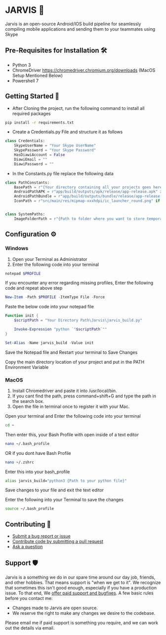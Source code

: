 # JARVIS 🤖

Jarvis is an open-source Android/IOS build pipeline for seamlessly compiling mobile applications and sending them to your teammates using Skype

## Pre-Requisites for Installation 🛠️

- Python 3
- ChromeDriver https://chromedriver.chromium.org/downloads (MacOS Setup Mentioned Below)
- Powershell 7

## Getting Started 🚀

- After Cloning the project, run the following command to install all required packages

```bash
pip install -r requirements.txt
```

- Create a Credentials.py File and structure it as follows

```py
class Credentials:
    SkypeUserName = "Your Skype UserName"
    SkypePassword = "Your Skype Password"
    HasDiawiAccount = False
    DiawiEmail = ""
    DiawiPassword = ""
```

- In the Constants.py file replace the following data

```py
class PathConstants:
    BasePath = r"{Your directory containing all your projects goes here}"
    AndroidPathAPK = r"app/build/outputs/apk/release/app-release.apk" if OS.IOS else r"app\build\outputs\apk\release\app-release.apk"
    AndroidPathBundle = r"app/build/outputs/bundle/release/app-release.aab" if OS.IOS else r"app\build\outputs\bundle\release\app-release.aab"
    IconPath = r"src/main/res/mipmap-xxxhdpi/ic_launcher_round.png" if OS.IOS else  r"src\main\res\mipmap-xxxhdpi\ic_launcher_round.png"


class SystemPaths:
    ImageFolderPath = r"{Path to folder where you want to store temporary Diawi QR Screenshots}"
```

## Configuration ⚙️

### Windows

1. Open your Terminal as Administrator
2. Enter the following code into your terminal

```ps1
notepad $PROFILE
```

If you encounter any error regarding missing profiles, Enter the following code and repeat above step

```ps1
New-Item -Path $PROFILE -ItemType File -Force
```

Paste the below code into your notepad file

```ps1
Function init {
    $scriptPath = "Your Directory Path\Jarvis\jarvis_build.py"

    Invoke-Expression "python `"$scriptPath`""
}

Set-Alias -Name jarvis_build -Value init
```

Save the Notepad file and Restart your terminal to Save Changes

Copy the main directory location of your project and put in the PATH Environment Variable

### MacOS

1. Install Chromedriver and paste it into /usr/local/bin.
2. If you cant find the path, press command+shift+G and type the path in the search box.
3. Open the file in terminal once to register it with your Mac.

Open your terminal and Enter the following code into your terminal

```zsh
cd ~
```

Then enter this, your Bash Profile with open inside of a text editor

```zsh
nano ~/.bash_profile
```

OR if you dont have Bash Profile

```zsh
nano ~/.zshrc
```

Enter this into your bash_profile

```zsh
alias jarvis_build="python3 {Path to your python file}"
```

Save changes to your file and exit the text editor

Enter the following into your Terminal to save the changes

```zsh
source ~/.bash_profile
```

## Contributing 🤝

- [Submit a bug report or issue](mailto:syedaashirraza@gmail.com)
- [Contribute code by submitting a pull request](mailto:syedaashirraza@gmail.com)
- [Ask a question](mailto:syedaashirraza@gmail.com)

## Support 🛡️

Jarvis is a something we do in our spare time around our day job, friends, and other hobbies. That means support is "when we get to it". We recognize that sometimes this isn't good enough, especially if you have a production issue. To that end, We [offer paid support and bugfixes](syedaashirraza@gmail.com). A few basic rules before you contact me:

- Changes made to Jarvis are open source.
- We reserve the right to make any changes we desire to the codebase.

Please email me if paid support is something you require, and we can work out the details via email.
